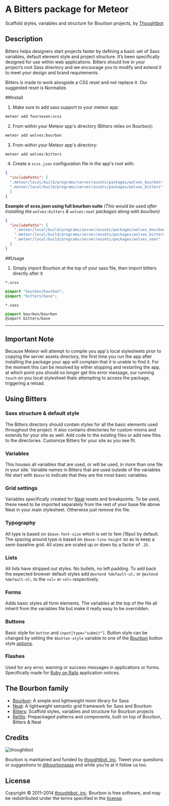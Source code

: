 A Bitters package for Meteor
==============================================================================
Scaffold styles, variables and structure for Bourbon projects, by [Thoughtbot](http://thoughtbot.com)

## Description
Bitters helps designers start projects faster by defining a basic set of Sass variables, default element style and project structure. It’s been specifically designed for use within web applications. Bitters should live in your project’s root Sass directory and we encourage you to modify and extend it to meet your design and brand requirements.

Bitters is made to work alongside a CSS reset and not replace it. Our suggested reset is Normalize.

##Install

1. Make sure to add sass support to your meteor app:

  ```bash
  meteor add fourseven:scss
  ```

2. From within your Meteor app's directory (Bitters relies on Bourbon):

  ```bash
  meteor add wolves:bourbon
  ```

3. From within your Meteor app's directory:

  ```bash
  meteor add wolves:bitters
  ```

4. Create a `scss.json` configuration file in the app's root with:

  ```json
  {
    "includePaths": [
    ".meteor/local/build/programs/server/assets/packages/wolves_bourbon",
    ".meteor/local/build/programs/server/assets/packages/wolves_bitters"
    ]
  }
  ```

  **Example of scss.json using full bourbon suite**
  *(This would be used after installing the `wolves:bitters` & `wolves:neat` packages along with bourbon)*
  ```json
  {
    "includePaths": [
      ".meteor/local/build/programs/server/assets/packages/wolves_bourbon",
      ".meteor/local/build/programs/server/assets/packages/wolves_bitters",
      ".meteor/local/build/programs/server/assets/packages/wolves_neat"
    ]
  }
  ```

##Usage

1. Simply import Bourbon at the top of your sass file, then import bitters directly after it

  `*.scss`
  ```scss
  @import "bourbon/bourbon";
  @import "bitters/base";
  ```
  `*.sass`
  ```scss
  @import bourbon/bourbon
  @import bitters/base
  ```

---

## Important Note
Because Meteor will attempt to compile you app's local stylesheets prior to copying the server assets directory, the first time you run the app after installing the package your app will complain that it is unable to find it. For the moment this can be resolved by either stopping and restarting the app, at which point you should no longer get this error message, our running `touch` on you local stylesheet thats attempting to access the package, triggering a reload.

## Using Bitters

### Sass structure & default style
The Bitters directory should contain styles for all the basic elements used throughout the project. It also contains directories for custom mixins and extends for your site as well. Add code to the existing files or add new files to the directories. Customize Bitters for your site as you see fit.

### Variables
This houses all variables that are used, or will be used, in more than one file in your site. Variable names in Bitters that are used outside of the variables file start with `$base` to indicate that they are the most basic variables.

### Grid settings
Variables specifically created for [Neat](http://neat.bourbon.io) resets and breakpoints. To be used, these need to be imported separately from the rest of your base file above Neat in your main stylesheet. Otherwise just remove the file.

### Typography
All type is based on `$base-font-size` which is set to 1em (16px) by default. The spacing around type is based on `$base-line-height` so as to keep a semi-baseline grid. All sizes are scaled up or down by a factor of `.25`.

### Lists
All lists have stripped out styles. No bullets, no left padding. To add back the expected browser default styles add `@extend %default-ul;` or `@extend %default-ol;` to the `<ul>` or `<ol>` respectively.

### Forms
Adds basic styles all form elements. The variables at the top of the file all inherit from the variables file but make it really easy to be overridden.

### Buttons
Basic style for `button` and `input[type="submit"]`. Button style can be changed by setting the `$button-style` variable to one of the [Bourbon](http://bourbon.io) button style [options](http://bourbon.io/docs/#buttons).

### Flashes
Used for any error, warning or success messages in applications or forms. Specifically made for [Ruby on Rails](http://rubyonrails.org) application notices.

## The Bourbon family

- [Bourbon](http://bourbon.io): A simple and lightweight mixin library for Sass
- [Neat](http://neat.bourbon.io): A lightweight semantic grid framework for Sass and Bourbon
- [Bitters](http://bitters.bourbon.io): Scaffold styles, variables and structure for Bourbon projects
- [Refills](http://refills.bourbon.io): Prepackaged patterns and components, built on top of Bourbon, Bitters & Neat

## Credits

![thoughtbot](http://thoughtbot.com/images/tm/logo.png)

Bourbon is maintained and funded by [thoughtbot, inc](http://thoughtbot.com). Tweet your questions or suggestions to [@bourbonsass](https://twitter.com/bourbonsass) and while you’re at it follow us too.

## License

Copyright © 2011–2014 [thoughtbot, inc](http://thoughtbot.com). Bourbon is free software, and may be redistributed under the terms specified in the [license](LICENSE.md).
